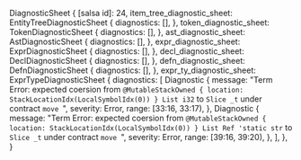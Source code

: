 DiagnosticSheet {
    [salsa id]: 24,
    item_tree_diagnostic_sheet: EntityTreeDiagnosticSheet {
        diagnostics: [],
    },
    token_diagnostic_sheet: TokenDiagnosticSheet {
        diagnostics: [],
    },
    ast_diagnostic_sheet: AstDiagnosticSheet {
        diagnostics: [],
    },
    expr_diagnostic_sheet: ExprDiagnosticSheet {
        diagnostics: [],
    },
    decl_diagnostic_sheet: DeclDiagnosticSheet {
        diagnostics: [],
    },
    defn_diagnostic_sheet: DefnDiagnosticSheet {
        diagnostics: [],
    },
    expr_ty_diagnostic_sheet: ExprTypeDiagnosticSheet {
        diagnostics: [
            Diagnostic {
                message: "Term Error: expected coersion from `@MutableStackOwned { location: StackLocationIdx(LocalSymbolIdx(0)) } List i32` to `Slice _t` under contract `move `",
                severity: Error,
                range: [33:16, 33:17),
            },
            Diagnostic {
                message: "Term Error: expected coersion from `@MutableStackOwned { location: StackLocationIdx(LocalSymbolIdx(0)) } List Ref 'static str` to `Slice _t` under contract `move `",
                severity: Error,
                range: [39:16, 39:20),
            },
        ],
    },
}